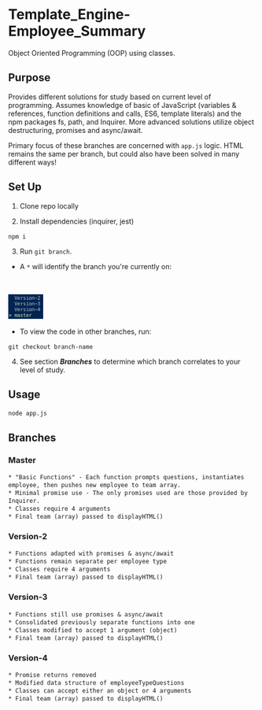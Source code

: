# Template_Engine-Employee_Summary
Object Oriented Programming (OOP) using classes.

## Purpose
Provides different solutions for study based on current level of programming. Assumes knowledge of basic of JavaScript (variables & references, function definitions and calls, ES6, template literals) and the npm packages fs, path, and Inquirer. More advanced solutions utilize object destructuring, promises and async/await.

Primary focus of these branches are concerned with `app.js` logic. HTML remains the same per branch, but could also have been solved in many different ways! 

## Set Up

1. Clone repo locally

2. Install dependencies (inquirer, jest)
```
npm i
```
3. Run `git branch`. 
* A `*` will identify the branch you're currently on:
<br>
<br>
<img src="./assets/git-branch-list.png" alt="git branch list in terminal" height="50px">
<br>

*  To view the code in other branches, run:
```
git checkout branch-name
```

4. See section _**Branches**_ to determine which branch correlates to your level of study. 

## Usage

```
node app.js
```

## Branches

### Master
    * "Basic Functions" - Each function prompts questions, instantiates employee, then pushes new employee to team array.
    * Minimal promise use - The only promises used are those provided by Inquirer.
    * Classes require 4 arguments
    * Final team (array) passed to displayHTML()


### Version-2
    * Functions adapted with promises & async/await
    * Functions remain separate per employee type
    * Classes require 4 arguments
    * Final team (array) passed to displayHTML()

### Version-3
    * Functions still use promises & async/await
    * Consolidated previously separate functions into one
    * Classes modified to accept 1 argument (object)
    * Final team (array) passed to displayHTML()

### Version-4
    * Promise returns removed
    * Modified data structure of employeeTypeQuestions 
    * Classes can accept either an object or 4 arguments
    * Final team (array) passed to displayHTML()
